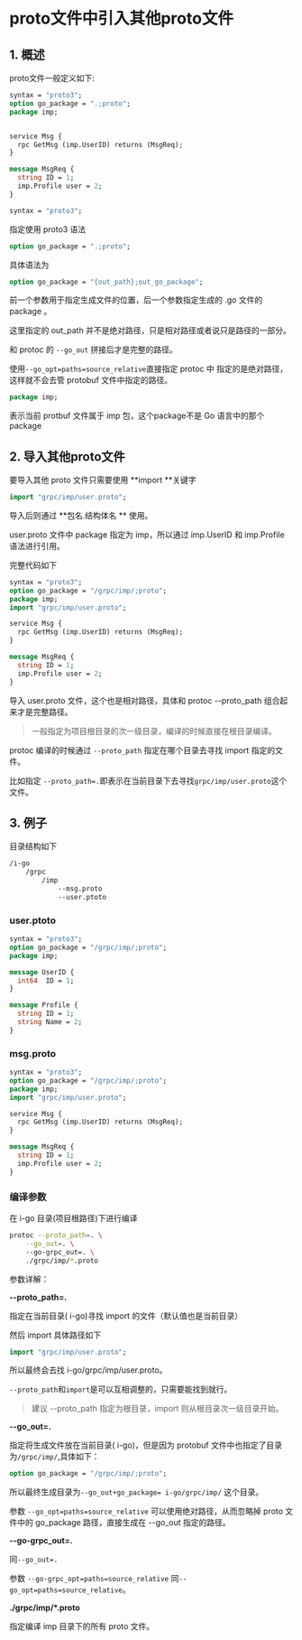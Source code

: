 # proto文件中引入其他proto文件

## 1. 概述

proto文件一般定义如下:

```protobuf
syntax = "proto3";
option go_package = ".;proto";
package imp;


service Msg {
  rpc GetMsg (imp.UserID) returns (MsgReq);
}

message MsgReq {
  string ID = 1;
  imp.Profile user = 2;
}
```



```protobuf
syntax = "proto3";
```

指定使用 proto3 语法

```protobuf
option go_package = ".;proto";
```

具体语法为

```protobuf
option go_package = "{out_path};out_go_package";
```

前一个参数用于指定生成文件的位置，后一个参数指定生成的 .go 文件的 package 。

这里指定的 out_path 并不是绝对路径，只是相对路径或者说只是路径的一部分。

和 protoc 的 `--go_out` 拼接后才是完整的路径。

使用`--go_opt=paths=source_relative`直接指定 protoc 中 指定的是绝对路径，这样就不会去管 protobuf 文件中指定的路径。



```protobuf
package imp;
```

表示当前 protbuf 文件属于 imp 包，这个package不是 Go 语言中的那个package



## 2. 导入其他proto文件

要导入其他 proto 文件只需要使用 **import **关键字

```protobuf
import "grpc/imp/user.proto";
```

导入后则通过 **包名.结构体名 ** 使用。

user.proto 文件中 package 指定为 imp，所以通过 imp.UserID 和 imp.Profile 语法进行引用。

完整代码如下

```protobuf
syntax = "proto3";
option go_package = "/grpc/imp/;proto";
package imp;
import "grpc/imp/user.proto";

service Msg {
  rpc GetMsg (imp.UserID) returns (MsgReq);
}

message MsgReq {
  string ID = 1;
  imp.Profile user = 2;
}
```

导入 user.proto 文件，这个也是相对路径，具体和 protoc --proto_path 组合起来才是完整路径。

> 一般指定为项目根目录的次一级目录，编译的时候直接在根目录编译。



protoc 编译的时候通过 `--proto_path` 指定在哪个目录去寻找 import 指定的文件。

比如指定 `--proto_path=.`即表示在当前目录下去寻找`grpc/imp/user.proto`这个文件。



## 3. 例子

目录结构如下

```sh
/i-go
	/grpc
		/imp
			--msg.proto
			--user.ptoto
```



### user.ptoto

```protobuf
syntax = "proto3";
option go_package = "/grpc/imp/;proto";
package imp;

message UserID {
  int64  ID = 1;
}

message Profile {
  string ID = 1;
  string Name = 2;
}
```

### msg.proto

```protobuf
syntax = "proto3";
option go_package = "/grpc/imp/;proto";
package imp;
import "grpc/imp/user.proto";

service Msg {
  rpc GetMsg (imp.UserID) returns (MsgReq);
}

message MsgReq {
  string ID = 1;
  imp.Profile user = 2;
}
```



### 编译参数

在 i-go 目录(项目根路径)下进行编译

```sh
protoc --proto_path=. \
	--go_out=. \ 
	--go-grpc_out=. \
	./grpc/imp/*.proto
```



参数详解：

**--proto_path=.**

指定在当前目录( i-go)寻找 import 的文件（默认值也是当前目录）

然后 import 具体路径如下

```protobuf
import "grpc/imp/user.proto";
```

所以最终会去找 i-go/grpc/imp/user.proto。

`--proto_path`和`import`是可以互相调整的，只需要能找到就行。

> 建议 --proto_path 指定为根目录，import 则从根目录次一级目录开始。



**--go_out=.**

指定将生成文件放在当前目录( i-go)，但是因为 protobuf 文件中也指定了目录为`/grpc/imp/`,具体如下：

```protobuf
option go_package = "/grpc/imp/;proto";
```

所以最终生成目录为`--go_out+go_package= i-go/grpc/imp/` 这个目录。

参数 `--go_opt=paths=source_relative` 可以使用绝对路径，从而忽略掉 proto 文件中的 go_package 路径，直接生成在 --go_out 指定的路径。

 

**--go-grpc_out=.**

同`--go_out=.`

参数 `--go-grpc_opt=paths=source_relative` 同`--go_opt=paths=source_relative`。



**./grpc/imp/*.proto**

指定编译 imp 目录下的所有 proto 文件。